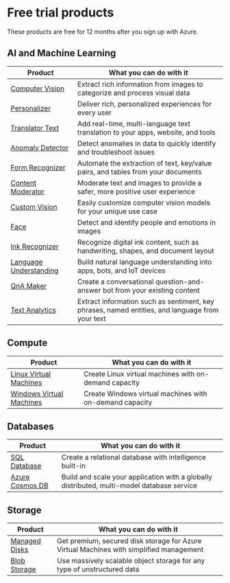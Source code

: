 # Free trial products
These products are free for 12 months after you sign up with Azure.

## AI and Machine Learning
| Product                                                                                         | What you can do with it |
| ----------------------------------------------------------------------------------------------  | ----  |
| [Computer Vision](https://docs.microsoft.com/en-us/azure/cognitive-services/computer-vision/index) | Extract rich information from images to categorize and process visual data |
| [Personalizer](https://docs.microsoft.com/en-us/azure/cognitive-services/personalizer/index) | Deliver rich, personalized experiences for every user |
| [Translator Text](https://docs.microsoft.com/en-us/azure/cognitive-services/translator/index) | Add real-time, multi-language text translation to your apps, website, and tools |
| [Anomaly Detector](https://docs.microsoft.com/en-us/azure/cognitive-services/anomaly-detector/index) | Detect anomalies in data to quickly identify and troubleshoot issues |
| [Form Recognizer](https://docs.microsoft.com/en-us/azure/cognitive-services/form-recognizer/index) | Automate the extraction of text, key/value pairs, and tables from your documents |
| [Content Moderator](https://docs.microsoft.com/en-us/azure/cognitive-services/content-moderator/index) | Moderate text and images to provide a safer, more positive user experience |
| [Custom Vision](https://docs.microsoft.com/en-us/azure/cognitive-services/custom-vision-service/index) | Easily customize computer vision models for your unique use case |
| [Face](https://docs.microsoft.com/en-us/azure/cognitive-services/face/index) | Detect and identify people and emotions in images |
| [Ink Recognizer](https://docs.microsoft.com/en-us/azure/cognitive-services/ink-recognizer/index) | Recognize digital ink content, such as handwriting, shapes, and document layout |
| [Language Understanding](https://docs.microsoft.com/en-us/azure/cognitive-services/luis/index) | Build natural language understanding into apps, bots, and IoT devices |
| [QnA Maker](https://docs.microsoft.com/en-us/azure/cognitive-services/qnamaker/index) | Create a conversational question-and-answer bot from your existing content |
| [Text Analytics](https://docs.microsoft.com/en-us/azure/cognitive-services/text-analytics/index) | Extract information such as sentiment, key phrases, named entities, and language from your text |

## Compute
| Product                                                                                         | What you can do with it |
| ----------------------------------------------------------------------------------------------  | ----  |
| [Linux Virtual Machines](https://docs.microsoft.com/en-us/azure/virtual-machines/linux/) | Create Linux virtual machines with on-demand capacity |
| [Windows Virtual Machines](https://docs.microsoft.com/en-us/azure/virtual-machines/windows/) | Create Windows virtual machines with on-demand capacity |

## Databases
| Product                                                                                         | What you can do with it |
| ----------------------------------------------------------------------------------------------  | ----  |
| [SQL Database](https://docs.microsoft.com/en-us/azure/sql-database/) | Create a relational database with intelligence built-in |
| [Azure Cosmos DB](https://docs.microsoft.com/en-us/azure/cosmos-db/) | Build and scale your application with a globally distributed, multi-model database service |

## Storage
| Product                                                                                         | What you can do with it |
| ----------------------------------------------------------------------------------------------  | ----  |
| [Managed Disks](https://docs.microsoft.com/en-us/azure/virtual-machines/windows/managed-disks-overview) | Get premium, secured disk storage for Azure Virtual Machines with simplified management |
| [Blob Storage](https://docs.microsoft.com/en-us/azure/storage/blobs/storage-blobs-introduction/) | Use massively scalable object storage for any type of unstructured data |
